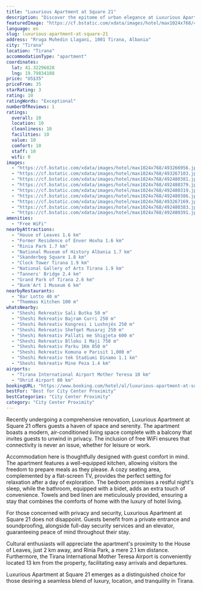 ```yaml
---
title: "Luxurious Apartment at Square 21"
description: "Discover the epitome of urban elegance at Luxurious Apartment at Square 21, a prime choice for travelers seeking a blend of comfort and convenience in the heart of Tirana."
featuredImage: "https://cf.bstatic.com/xdata/images/hotel/max1024x768/493266956.jpg?k=61eb9a8b4c89e14250dc0437898548a3d2d0b61382c416542ea5072a094689a1&o=&hp=1"
language: en
slug: luxurious-apartment-at-square-21
address: "Rruga Muhedin Llagani, 1001 Tirana, Albania"
city: "Tirana"
location: "Tirana"
accommodationType: "apartment"
coordinates:
  lat: 41.32296828
  lng: 19.79834108
price: "US$35"
priceFrom: 35
starRating: 3
rating: 10
ratingWords: "Exceptional"
numberOfReviews: 1
ratings:
  overall: 10
  location: 10
  cleanliness: 10
  facilities: 10
  value: 10
  comfort: 10
  staff: 10
  wifi: 0
images:
  - "https://cf.bstatic.com/xdata/images/hotel/max1024x768/493266956.jpg?k=61eb9a8b4c89e14250dc0437898548a3d2d0b61382c416542ea5072a094689a1&o=&hp=1"
  - "https://cf.bstatic.com/xdata/images/hotel/max1024x768/493267103.jpg?k=90068d05987b9c31c2de5a33636d28af6e6b38c3c8e9dfdbebbd9ebb224b0a41&o=&hp=1"
  - "https://cf.bstatic.com/xdata/images/hotel/max1024x768/492480381.jpg?k=601e3e87d9c73a778a2bf5aed3fa058b88290b816ae46c466bd4a597e237f8dc&o=&hp=1"
  - "https://cf.bstatic.com/xdata/images/hotel/max1024x768/492480379.jpg?k=e1b73a5072e295818fad253ffddd35d95090d0c9ddc14468a5abbda530a088dc&o=&hp=1"
  - "https://cf.bstatic.com/xdata/images/hotel/max1024x768/492480319.jpg?k=c7c9d375e23afc14ff29cf05b81c58cae32e42d8a33036b3432d5b584f6376c7&o=&hp=1"
  - "https://cf.bstatic.com/xdata/images/hotel/max1024x768/492480386.jpg?k=6a68b2d54692d164c46b07a083623746c44aff1c6d9b33e1dc42b4e89b286271&o=&hp=1"
  - "https://cf.bstatic.com/xdata/images/hotel/max1024x768/493267169.jpg?k=4b78e9b444039641d38778bb03fdd98a1216ff65640e5e5f2c0af83be1753fcf&o=&hp=1"
  - "https://cf.bstatic.com/xdata/images/hotel/max1024x768/492480383.jpg?k=463f5507da9c21a9c23d642eb856e60cdd4165b76d19474aeba98f2016f816f6&o=&hp=1"
  - "https://cf.bstatic.com/xdata/images/hotel/max1024x768/492480391.jpg?k=82e241b9d7d24371ad1ac4f711716c6f98cd9d3e71c3b9cb561b111c281b112b&o=&hp=1"
amenities:
  - "Free WiFi"
nearbyAttractions:
  - "House of Leaves 1.6 km"
  - "Former Residence of Enver Hoxha 1.6 km"
  - "Rinia Park 1.7 km"
  - "National Museum of History Albania 1.7 km"
  - "Skanderbeg Square 1.8 km"
  - "Clock Tower Tirana 1.9 km"
  - "National Gallery of Arts Tirana 1.9 km"
  - "Tanners' Bridge 2.4 km"
  - "Grand Park of Tirana 2.6 km"
  - "Bunk'Art 1 Museum 6 km"
nearbyRestaurants:
  - "Bar Lotto 40 m"
  - "Themmas Kitchen 100 m"
whatsNearby:
  - "Sheshi Rekreativ Sali Butka 50 m"
  - "Sheshi Rekreativ Bajram Curri 250 m"
  - "Sheshi Rekreativ Kongresi i Lushnjës 250 m"
  - "Sheshi Rekreativ Shefqet Musaraj 250 m"
  - "Sheshi Rekreativ Pallati me Shigjeta 600 m"
  - "Sheshi Rekreativ Blloku 1 Maji 750 m"
  - "Sheshi Rekreativ Parku 1Km 850 m"
  - "Sheshi Rekreativ Komuna e Parisit 1,000 m"
  - "Sheshi Rekreativ tek Stadiumi Dinamo 1.1 km"
  - "Sheshi Rekreativ Mine Peza 1.4 km"
airports:
  - "Tirana International Airport Mother Teresa 10 km"
  - "Ohrid Airport 80 km"
bookingURL: "https://www.booking.com/hotel/al/luxurious-apartment-at-square-21.en-gb.html?aid=8035640"
bestFor: "Best for City Center Proximity"
bestCategories: "City Center Proximity"
category: "City Center Proximity"
---
```


Recently undergoing a comprehensive renovation, Luxurious Apartment at Square 21 offers guests a haven of space and serenity. The apartment boasts a modern, air-conditioned living space complete with a balcony that invites guests to unwind in privacy. The inclusion of free WiFi ensures that connectivity is never an issue, whether for leisure or work.

Accommodation here is thoughtfully designed with guest comfort in mind. The apartment features a well-equipped kitchen, allowing visitors the freedom to prepare meals as they please. A cozy seating area, complemented by a flat-screen TV, provides the perfect setting for relaxation after a day of exploration. The bedroom promises a restful night's sleep, while the bathroom, equipped with a bidet, adds an extra touch of convenience. Towels and bed linen are meticulously provided, ensuring a stay that combines the comforts of home with the luxury of hotel living.

For those concerned with privacy and security, Luxurious Apartment at Square 21 does not disappoint. Guests benefit from a private entrance and soundproofing, alongside full-day security services and an elevator, guaranteeing peace of mind throughout their stay.

Cultural enthusiasts will appreciate the apartment's proximity to the House of Leaves, just 2 km away, and Rinia Park, a mere 2.1 km distance. Furthermore, the Tirana International Mother Teresa Airport is conveniently located 13 km from the property, facilitating easy arrivals and departures.

Luxurious Apartment at Square 21 emerges as a distinguished choice for those desiring a seamless blend of luxury, location, and tranquility in Tirana.